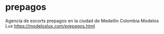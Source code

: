 
# prepagos
Agencia de escorts prepagos en la ciudad de Medellin Colombia Modelos Lux
https://modeloslux.com/prepagos.html
